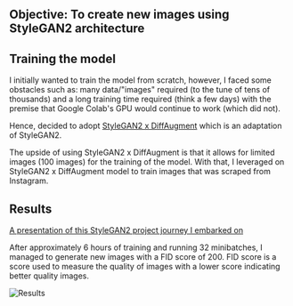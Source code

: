 ## Objective: To create new images using StyleGAN2 architecture  

## Training the model 
I initially wanted to train the model from scratch, however, I faced some obstacles such as: many data/"images" required (to the tune of tens of thousands) and a long training time required (think a few days) with the premise that Google Colab's GPU would continue to work (which did not). 

Hence, decided to adopt [StyleGAN2 x DiffAugment](https://github.com/mit-han-lab/data-efficient-gans/tree/master/DiffAugment-stylegan2)  which is an adaptation of StyleGAN2. 

The upside of using StyleGAN2 x DiffAugment is that it allows for limited images (100 images) for the training of the model. With that, I leveraged on StyleGAN2 x DiffAugment model to train images that was scraped from Instagram. 

## Results 
[A presentation of this StyleGAN2 project journey I embarked on](https://docs.google.com/presentation/d/e/2PACX-1vQwwAgrjzIH5O_MjHq28tdB2Hz2zTdd1NMEziP7hc-25hrO2Lf3742BKWJExebL81aGLjfRyM4kk-lJ/pub?start=true&loop=true&delayms=3000)

After approximately 6 hours of training and running 32 minibatches, I managed to generate new images with a FID score of 200. FID score is a score used to measure the quality of images with a lower score indicating better quality images. 

![Results](results.gif)


